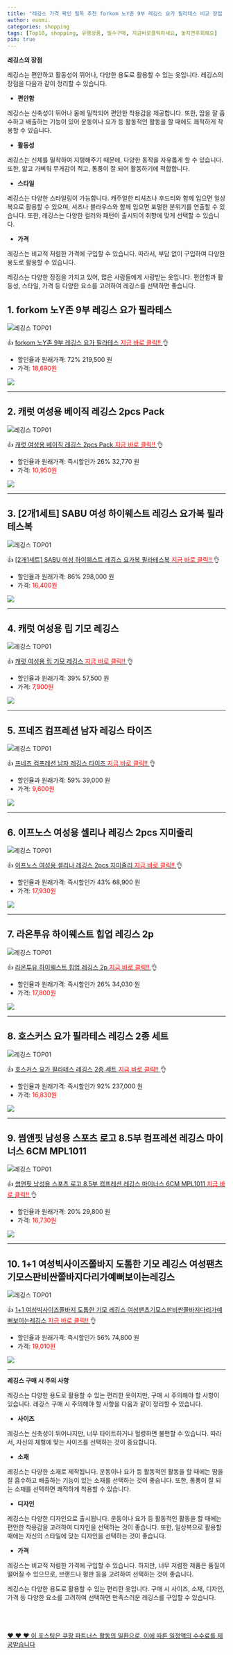 ```yaml
---
title: "레깅스 가격 확인 필독 추천 forkom 노Y존 9부 레깅스 요가 필라테스 비교 장점 구매가이드"
author: eunmi.
categories: shopping
tags: [Top10, shopping, 유행상품, 필수구매, 지금바로클릭하세요, 놓치면후회해요]
pin: true
---
```

**레깅스의 장점**

레깅스는 편안하고 활동성이 뛰어나, 다양한 용도로 활용할 수 있는 옷입니다. 레깅스의 장점을 다음과 같이 정리할 수 있습니다.

* **편안함**

레깅스는 신축성이 뛰어나 몸에 밀착되어 편안한 착용감을 제공합니다. 또한, 땀을 잘 흡수하고 배출하는 기능이 있어 운동이나 요가 등 활동적인 활동을 할 때에도 쾌적하게 착용할 수 있습니다.

* **활동성**

레깅스는 신체를 밀착하여 지탱해주기 때문에, 다양한 동작을 자유롭게 할 수 있습니다. 또한, 얇고 가벼워 무게감이 적고, 통풍이 잘 되어 활동하기에 적합합니다.

* **스타일**

레깅스는 다양한 스타일링이 가능합니다. 캐주얼한 티셔츠나 후드티와 함께 입으면 일상복으로 활용할 수 있으며, 셔츠나 블라우스와 함께 입으면 포멀한 분위기를 연출할 수 있습니다. 또한, 레깅스는 다양한 컬러와 패턴이 출시되어 취향에 맞게 선택할 수 있습니다.

* **가격**

레깅스는 비교적 저렴한 가격에 구입할 수 있습니다. 따라서, 부담 없이 구입하여 다양한 용도로 활용할 수 있습니다.

레깅스는 다양한 장점을 가지고 있어, 많은 사람들에게 사랑받는 옷입니다. 편안함과 활동성, 스타일, 가격 등 다양한 요소를 고려하여 레깅스를 선택하면 좋습니다.

   

## 1. forkom 노Y존 9부 레깅스 요가 필라테스

![레깅스 TOP01](https://thumbnail6.coupangcdn.com/thumbnails/remote/230x230ex/image/vendor_inventory/0e41/6b029e30308caeccadccf73b4984066e52ec682c710e6415f51197922aff.jpg)


👍 [forkom 노Y존 9부 레깅스 요가 필라테스 <font color=red> 지금 바로 클릭!! </font> ](https://link.coupang.com/re/AFFSDP?lptag=AF3617701&subid=GithubCoopas&pageKey=7152268858&traceid=V0-153&itemId=17983419295&vendorItemId=85160027059) 👌 


- 할인율과 원래가격: 72%  219,500   원
- 가격: <span style='color:red'>18,690원</span>

[![](/discount_price.png)](https://link.coupang.com/re/AFFSDP?lptag=AF3617701&subid=GithubCoopas&pageKey=7152268858&traceid=V0-153&itemId=17983419295&vendorItemId=85160027059)

---


   

## 2. 캐럿 여성용 베이직 레깅스 2pcs Pack

![레깅스 TOP01](https://thumbnail9.coupangcdn.com/thumbnails/remote/230x230ex/image/retail/images/4102767188906154-af7685fa-ef69-490b-ac80-d584ad490276.jpg)


👍 [캐럿 여성용 베이직 레깅스 2pcs Pack <font color=red> 지금 바로 클릭!! </font> ](https://link.coupang.com/re/AFFSDP?lptag=AF3617701&subid=GithubCoopas&pageKey=1857255494&traceid=V0-153&itemId=3157090203&vendorItemId=71144661404) 👌 


- 할인율과 원래가격: 즉시할인가 26%  32,770   원
- 가격: <span style='color:red'>10,950원</span>

[![](/discount_price.png)](https://link.coupang.com/re/AFFSDP?lptag=AF3617701&subid=GithubCoopas&pageKey=1857255494&traceid=V0-153&itemId=3157090203&vendorItemId=71144661404)

---


   

## 3. [2개1세트] SABU 여성 하이웨스트 레깅스 요가복 필라테스복

![레깅스 TOP01](https://thumbnail6.coupangcdn.com/thumbnails/remote/230x230ex/image/vendor_inventory/0067/2ff4f2858ce491709c7745636309cddb55dae3b95c55c80598382e0bf459.jpg)


👍 [[2개1세트] SABU 여성 하이웨스트 레깅스 요가복 필라테스복 <font color=red> 지금 바로 클릭!! </font> ](https://link.coupang.com/re/AFFSDP?lptag=AF3617701&subid=GithubCoopas&pageKey=5347951621&traceid=V0-153&itemId=7857905034&vendorItemId=86576632484) 👌 


- 할인율과 원래가격: 86%  298,000   원
- 가격: <span style='color:red'>16,400원</span>

[![](/discount_price.png)](https://link.coupang.com/re/AFFSDP?lptag=AF3617701&subid=GithubCoopas&pageKey=5347951621&traceid=V0-153&itemId=7857905034&vendorItemId=86576632484)

---


   

## 4. 캐럿 여성용 립 기모 레깅스

![레깅스 TOP01](https://thumbnail7.coupangcdn.com/thumbnails/remote/230x230ex/image/retail/images/1160798766068362-fc5f95fa-a8da-4e40-b340-3059c4908c9c.jpg)


👍 [캐럿 여성용 립 기모 레깅스 <font color=red> 지금 바로 클릭!! </font> ](https://link.coupang.com/re/AFFSDP?lptag=AF3617701&subid=GithubCoopas&pageKey=6072246454&traceid=V0-153&itemId=11216105595&vendorItemId=78493604101) 👌 


- 할인율과 원래가격: 39%  57,500   원
- 가격: <span style='color:red'>7,900원</span>

[![](/discount_price.png)](https://link.coupang.com/re/AFFSDP?lptag=AF3617701&subid=GithubCoopas&pageKey=6072246454&traceid=V0-153&itemId=11216105595&vendorItemId=78493604101)

---


   

## 5. 프네즈 컴프레션 남자 레깅스 타이즈

![레깅스 TOP01](https://thumbnail10.coupangcdn.com/thumbnails/remote/230x230ex/image/vendor_inventory/c8d3/93773c59eee812e9655b5bfd3d1c50c7416468af4bd5dc9b114e0ab5ae28.jpg)


👍 [프네즈 컴프레션 남자 레깅스 타이즈 <font color=red> 지금 바로 클릭!! </font> ](https://link.coupang.com/re/AFFSDP?lptag=AF3617701&subid=GithubCoopas&pageKey=7468347940&traceid=V0-153&itemId=19482420606&vendorItemId=86592471168) 👌 


- 할인율과 원래가격: 59%  39,000   원
- 가격: <span style='color:red'>9,600원</span>

[![](/discount_price.png)](https://link.coupang.com/re/AFFSDP?lptag=AF3617701&subid=GithubCoopas&pageKey=7468347940&traceid=V0-153&itemId=19482420606&vendorItemId=86592471168)

---


   

## 6. 이프노스 여성용 셀리나 레깅스 2pcs 지미줄리

![레깅스 TOP01](https://thumbnail10.coupangcdn.com/thumbnails/remote/230x230ex/image/retail/images/10888434120094984-6d01d642-d6a0-4127-9e0f-a53807e3558f.jpg)


👍 [이프노스 여성용 셀리나 레깅스 2pcs 지미줄리 <font color=red> 지금 바로 클릭!! </font> ](https://link.coupang.com/re/AFFSDP?lptag=AF3617701&subid=GithubCoopas&pageKey=1720144543&traceid=V0-153&itemId=13063659418&vendorItemId=71688616042) 👌 


- 할인율과 원래가격: 즉시할인가 43%  68,900   원
- 가격: <span style='color:red'>17,930원</span>

[![](/discount_price.png)](https://link.coupang.com/re/AFFSDP?lptag=AF3617701&subid=GithubCoopas&pageKey=1720144543&traceid=V0-153&itemId=13063659418&vendorItemId=71688616042)

---


   

## 7. 라온투유 하이웨스트 힙업 레깅스 2p

![레깅스 TOP01](https://thumbnail9.coupangcdn.com/thumbnails/remote/230x230ex/image/vendor_inventory/6052/867651dd67e379956d789953e25ff9b1c84a14503bbce1a3ac5e96c5360c.jpg)


👍 [라온투유 하이웨스트 힙업 레깅스 2p <font color=red> 지금 바로 클릭!! </font> ](https://link.coupang.com/re/AFFSDP?lptag=AF3617701&subid=GithubCoopas&pageKey=7565056686&traceid=V0-153&itemId=19939367006&vendorItemId=87038724713) 👌 


- 할인율과 원래가격: 즉시할인가 26%  34,030   원
- 가격: <span style='color:red'>17,800원</span>

[![](/discount_price.png)](https://link.coupang.com/re/AFFSDP?lptag=AF3617701&subid=GithubCoopas&pageKey=7565056686&traceid=V0-153&itemId=19939367006&vendorItemId=87038724713)

---


   

## 8. 호스커스 요가 필라테스 레깅스 2종 세트

![레깅스 TOP01](https://thumbnail8.coupangcdn.com/thumbnails/remote/230x230ex/image/vendor_inventory/9e65/dcfbea746b213e67d691f9960762c717523b9676a68b6d5b44c3f6c91c29.jpg)


👍 [호스커스 요가 필라테스 레깅스 2종 세트 <font color=red> 지금 바로 클릭!! </font> ](https://link.coupang.com/re/AFFSDP?lptag=AF3617701&subid=GithubCoopas&pageKey=6249413373&traceid=V0-153&itemId=12659039268&vendorItemId=83057627686) 👌 


- 할인율과 원래가격: 즉시할인가 92%  237,000   원
- 가격: <span style='color:red'>16,830원</span>

[![](/discount_price.png)](https://link.coupang.com/re/AFFSDP?lptag=AF3617701&subid=GithubCoopas&pageKey=6249413373&traceid=V0-153&itemId=12659039268&vendorItemId=83057627686)

---


   

## 9. 썸앤핏 남성용 스포츠 로고 8.5부 컴프레션 레깅스 마이너스 6CM MPL1011

![레깅스 TOP01](https://thumbnail6.coupangcdn.com/thumbnails/remote/230x230ex/image/retail/images/534814506684425-3ae2b540-3925-4333-936a-d152d9b75f16.jpg)


👍 [썸앤핏 남성용 스포츠 로고 8.5부 컴프레션 레깅스 마이너스 6CM MPL1011 <font color=red> 지금 바로 클릭!! </font> ](https://link.coupang.com/re/AFFSDP?lptag=AF3617701&subid=GithubCoopas&pageKey=2076504718&traceid=V0-153&itemId=3528141000&vendorItemId=71514191293) 👌 


- 할인율과 원래가격: 20%  29,800   원
- 가격: <span style='color:red'>16,730원</span>

[![](/discount_price.png)](https://link.coupang.com/re/AFFSDP?lptag=AF3617701&subid=GithubCoopas&pageKey=2076504718&traceid=V0-153&itemId=3528141000&vendorItemId=71514191293)

---


   

## 10. 1+1 여성빅사이즈쫄바지 도톰한 기모 레깅스 여성팬츠기모스판비싼쫄바지다리가예뻐보이는레깅스

![레깅스 TOP01](https://thumbnail7.coupangcdn.com/thumbnails/remote/230x230ex/image/vendor_inventory/cdee/8eb494ee065296327f0810c1eff17e38c65b0b8c99c53913af30020db085.jpeg)


👍 [1+1 여성빅사이즈쫄바지 도톰한 기모 레깅스 여성팬츠기모스판비싼쫄바지다리가예뻐보이는레깅스 <font color=red> 지금 바로 클릭!! </font> ](https://link.coupang.com/re/AFFSDP?lptag=AF3617701&subid=GithubCoopas&pageKey=6942648464&traceid=V0-153&itemId=16840572928&vendorItemId=87725903897) 👌 


- 할인율과 원래가격: 즉시할인가 56%  74,800   원
- 가격: <span style='color:red'>19,010원</span>

[![](/discount_price.png)](https://link.coupang.com/re/AFFSDP?lptag=AF3617701&subid=GithubCoopas&pageKey=6942648464&traceid=V0-153&itemId=16840572928&vendorItemId=87725903897)

---
**레깅스 구매 시 주의 사항**

레깅스는 다양한 용도로 활용할 수 있는 편리한 옷이지만, 구매 시 주의해야 할 사항이 있습니다. 레깅스 구매 시 주의해야 할 사항을 다음과 같이 정리할 수 있습니다.

* **사이즈**

레깅스는 신축성이 뛰어나지만, 너무 타이트하거나 헐렁하면 불편할 수 있습니다. 따라서, 자신의 체형에 맞는 사이즈를 선택하는 것이 중요합니다.

* **소재**

레깅스는 다양한 소재로 제작됩니다. 운동이나 요가 등 활동적인 활동을 할 때에는 땀을 잘 흡수하고 배출하는 기능이 있는 소재를 선택하는 것이 좋습니다. 또한, 통풍이 잘 되는 소재를 선택하면 쾌적하게 착용할 수 있습니다.

* **디자인**

레깅스는 다양한 디자인으로 출시됩니다. 운동이나 요가 등 활동적인 활동을 할 때에는 편안한 착용감을 고려하여 디자인을 선택하는 것이 좋습니다. 또한, 일상복으로 활용할 때에는 자신의 스타일에 맞는 디자인을 선택하는 것이 좋습니다.

* **가격**

레깅스는 비교적 저렴한 가격에 구입할 수 있습니다. 하지만, 너무 저렴한 제품은 품질이 떨어질 수 있으므로, 브랜드나 평판 등을 고려하여 선택하는 것이 좋습니다.

레깅스는 다양한 용도로 활용할 수 있는 편리한 옷입니다. 구매 시 사이즈, 소재, 디자인, 가격 등 다양한 요소를 고려하여 선택하면 만족스러운 레깅스를 구입할 수 있습니다.<br><br><br><br><br> [ ❤ ❤ ❤ 이 포스팅은 쿠팡 파트너스 활동의 일환으로, 이에 따른 일정액의 수수료를 제공받습니다](https://link.coupang.com/a/bcEFyh)